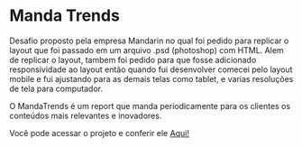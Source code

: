 # Manda Trends

Desafio proposto pela empresa Mandarin no qual foi pedido para replicar o layout que foi passado em um arquivo .psd (photoshop) com HTML.
Alem de replicar o layout, tambem foi pedido para que fosse adicionado responsividade ao layout então quando fui desenvolver comecei pelo layout mobile
e fui ajustando para as demais telas como tablet, e varias resoluções de tela para computador.

O MandaTrends é um report que manda periodicamente para os clientes os conteúdos mais relevantes e inovadores.

Você pode acessar o projeto e conferir ele <a target="_blank" href="https://stuutis.github.io/Testando/">Aqui!</a>
